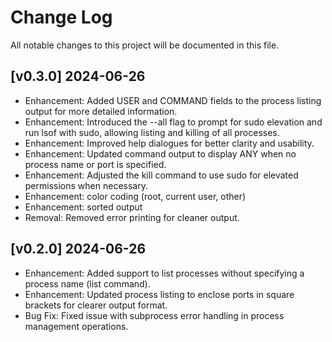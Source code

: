 # Change Log

All notable changes to this project will be documented in this file.

## [v0.3.0] 2024-06-26

- Enhancement: Added USER and COMMAND fields to the process listing output for more detailed information.
- Enhancement: Introduced the --all flag to prompt for sudo elevation and run lsof with sudo, allowing listing and killing of all processes.
- Enhancement: Improved help dialogues for better clarity and usability.
- Enhancement: Updated command output to display ANY when no process name or port is specified.
- Enhancement: Adjusted the kill command to use sudo for elevated permissions when necessary.
- Enhancement: color coding (root, current user, other)
- Enhancement: sorted output
- Removal: Removed error printing for cleaner output.

## [v0.2.0] 2024-06-26

- Enhancement: Added support to list processes without specifying a process name (list command).
- Enhancement: Updated process listing to enclose ports in square brackets for clearer output format.
- Bug Fix: Fixed issue with subprocess error handling in process management operations.
